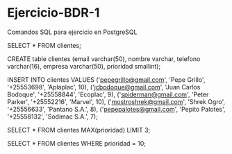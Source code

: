 # Ejercicio-BDR-1
Comandos SQL para ejercicio en PostgreSQL

SELECT * FROM clientes;

CREATE table clientes (email varchar(50),
					  nombre varchar,
					  telefono varchar(16),
					  empresa varchar(50),
					  prioridad smallint);

INSERT INTO clientes VALUES 
('pepegrillo@gmail.com', 'Pepe Grillo', '+25553698', 'Aplaplac', 10),
('jcbodoque@gmail.com', 'Juan Carlos Bodoque', '+25558844', 'Ecoplac', 9),
('spiderman@gmail.com', 'Peter Parker', '+25552216', 'Marvel', 10),
('mostroshrek@gmail.com', 'Shrek Ogro', '+25556633', 'Pantano S.A.', 8),
('pepepalotes@gmail.com', 'Pepito Palotes', '+25558132', 'Sodimac S.A.', 7);

SELECT * FROM clientes  MAX(prioridad) LIMIT 3;

SELECT * FROM clientes WHERE prioridad = 10;
